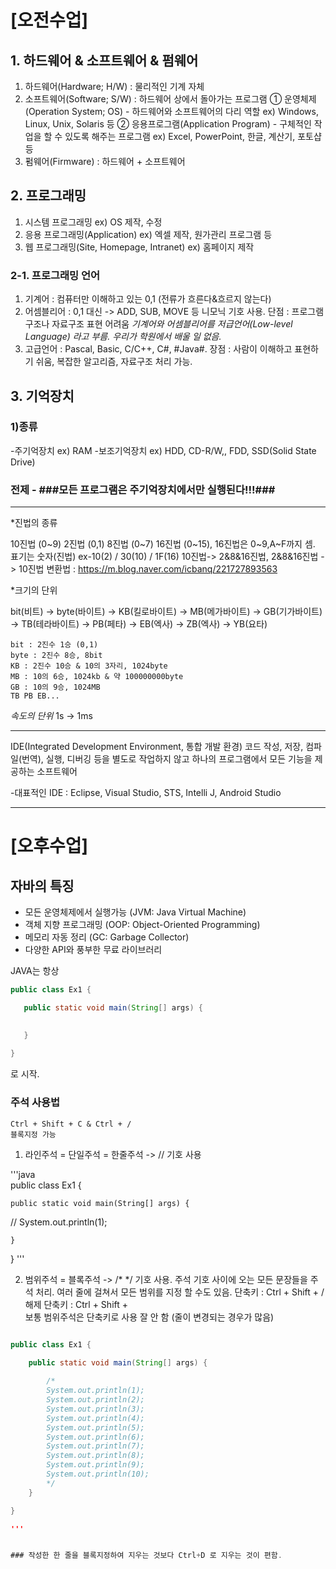 # [오전수업]
## 1. 하드웨어 & 소프트웨어 & 펌웨어
1) 하드웨어(Hardware; H/W) : 물리적인 기계 자체
2) 소프트웨어(Software; S/W) : 하드웨어 상에서 돌아가는 프로그램
  ① 운영체제(Operation System; OS) - 하드웨어와 소프트웨어의 다리 역할
ex) Windows, Linux, Unix, Solaris 등
② 응용프로그램(Application Program) - 구체적인 작업을 할 수 있도록 해주는 프로그램
ex) Excel, PowerPoint, 한글, 계산기, 포토샵 등
3) 펌웨어(Firmware) : 하드웨어 + 소프트웨어

## 2. 프로그래밍
1) 시스템 프로그래밍
  ex) OS 제작, 수정
2) 응용 프로그래밍(Application)
  ex) 엑셀 제작, 원가관리 프로그램 등
3) 웹 프로그래밍(Site, Homepage, Intranet)
  ex) 홈페이지 제작
### 2-1. 프로그래밍 언어
1) 기계어 : 컴퓨터만 이해하고 있는 0,1 (전류가 흐른다&흐르지 않는다)
2) 어셈블리어 : 0,1 대신 -> ADD, SUB, MOVE 등 니모닉 기호 사용. 
  단점 : 프로그램구조나 자료구조 표현 어려움
*기계어와 어셈블리어를 저급언어(Low-level Language) 라고 부름. 우리가 학원에서 배울 일 없음.*
3) 고급언어 : Pascal, Basic, C/C++, C#, #Java#. 
   장점 : 사람이 이해하고 표현하기 쉬움, 복잡한 알고리즘, 자료구조 처리 가능.
        
        
    
    
## 3. 기억장치
### 1)종류
-주기억장치
ex) RAM
-보조기억장치
ex) HDD, CD-R/W,, FDD, SSD(Solid State Drive)
### 전제 - ###모든 프로그램은 주기억장치에서만 실행된다!!!###
   

---

*진법의 종류

  10진법 (0~9)  2진법 (0,1)  8진법 (0~7)  16진법 (0~15), 16진법은 0~9,A~F까지 셈. 표기는 숫자(진법) ex-10(2) / 30(10) / 1F(16)
  10진법-> 2&8&16진법, 2&8&16진법 -> 10진법 변환법 :  https://m.blog.naver.com/icbanq/221727893563

*크기의 단위

  bit(비트) -> byte(바이트) -> KB(킬로바이트) -> MB(메가바이트) -> GB(기가바이트) -> TB(테라바이트) -> PB(페타) -> EB(엑사) -> ZB(엑사) -> YB(요타)
  
    bit : 2진수 1승 (0,1)
    byte : 2진수 8승, 8bit
    KB : 2진수 10승 & 10의 3자리, 1024byte 
    MB : 10의 6승, 1024kb & 약 100000000byte
    GB : 10의 9승, 1024MB
    TB PB EB...
    
*속도의 단위*
  1s -> 1ms
  
  ---
  
IDE(Integrated Development Environment, 통합 개발 환경)
코드 작성, 저장, 컴파일(번역), 실행, 디버깅 등을 별도로 작업하지 않고 하나의 프로그램에서 모든 기능을 제공하는 소프트웨어

-대표적인 IDE : Eclipse, Visual Studio, STS, Intelli J, Android Studio
  
  
  ---
  
  
# [오후수업]

 ## 자바의 특징
 - 모든 운영체제에서 실행가능 (JVM: Java Virtual Machine)
 - 객체 지향 프로그래밍 (OOP: Object-Oriented Programming)
 - 메모리 자동 정리 (GC: Garbage Collector)
 - 다양한 API와 풍부한 무료 라이브러리
 
 
 JAVA는 항상 
 ```java
public class Ex1 {

	public static void main(String[] args) {
	

	}
  
}
```
로 시작.


### 주석 사용법
    Ctrl + Shift + C & Ctrl + / 
    블록지정 가능

1. 라인주석 = 단일주석 = 한줄주석 -> // 기호 사용

'''java        
public class Ex1 {

	public static void main(String[] args) {
	
//		System.out.println(1);

		
	}

}
'''

2. 범위주석 = 블록주석 -> /* */ 기호 사용. 주석 기호 사이에 오는 모든 문장들을 주석 처리. 여러 줄에 걸쳐서 모든 범위를 지정 할 수도 있음.
단축키 : Ctrl + Shift + /
해제 단축키 : Ctrl + Shift + \
보통 범위주석은 단축키로 사용 잘 안 함 (줄이 변경되는 경우가 많음)

```java

public class Ex1 {

	public static void main(String[] args) {
	
		/*
		System.out.println(1);
		System.out.println(2);
		System.out.println(3);
		System.out.println(4);
		System.out.println(5); 
		System.out.println(6);
		System.out.println(7);
		System.out.println(8);
		System.out.println(9);
		System.out.println(10);
		*/
	}

}

'''


### 작성한 한 줄을 블록지정하여 지우는 것보다 Ctrl+D 로 지우는 것이 편함. 



 
 

          
